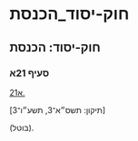 # חוק-יסוד_הכנסת

## חוק-יסוד: הכנסת

### סעיף 21א

[21א.](https://he.wikisource.org/wiki/חוק-יסוד:_הכנסת#s_yp_21_)

[תיקון: תשס״א־3, תשע״ו־3]

(בוטל).